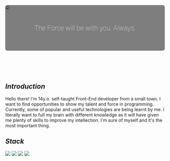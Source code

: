 <svg fill="none" viewBox="0 0 700 400" width="700" height="400" xmlns="http://www.w3.org/2000/svg">
    <foreignObject width="100%" height="100%">
        <div xmlns="http://www.w3.org/1999/xhtml">
            <style>
                .container {
                    height: 400px;
                    width: 100%;
                    user-select: none;
                    display: flex;
                    flex-direction: column;
                    justify-content: center;
                    align-items: center;
                }
                .container:hover .title {
                    letter-spacing: .1rem;
                }
                .title {
                    position: absolute;
                    z-index: 9999;
                    font-weight: 200;
                    font-size: 30px;
                    color: #fff;
                    font-family: "Roboto", sans-serif;
                }
                .banner {
                    object-fit: cover;
                    object-position: 50% 40%; 
                    width: inherit;
                    height: inherit;       
                }
                .blur {
                    position: relative;
                    overflow: hidden;
                    border-radius: .5rem;
                    width: 100%;
                    height: 200px;
                }
                .blur::before {
                    content: "";
                    display: block;
                    position: absolute;
                    width: 100%;
                    height: 100%;
                    background: #000;
                    opacity: .5;
                }
            </style>
            <div class = "container">
                <span class = "title">
                    The Force will be with you. Always.
                </span>
                <div class = "blur">
                    <img 
                        src="https://i.postimg.cc/ZYN3pQf7/003b919552c55a8f961d23948de27689.gif"
                        class = "banner"
                    >
                </div>
            </div>
        </div>
    </foreignObject>
</svg>


## ${Introduction}$
Hello there! I'm 14y.o. self-taught Front-End developer from a small town. I want to find opportunities to show my talent and force in programming. Currently, some of popular and useful technologies are being learnt by me. I literally want to full my brain with different knowledge as it will have given me plenty of skills to improve my intellection. I'm sure of myself and it's the most important thing.

## ${Stack}$
![](https://img.shields.io/badge/-JavaScript-orange?style=for-the-badge&logo=JavaScript&logoColor=white&logoWidth=20)
![](https://img.shields.io/badge/-C++-blue?style=for-the-badge&logo=CPlusPlus&logoColor=white&logoWidth=20)
![](https://img.shields.io/badge/-HTML-orange?style=for-the-badge&logo=HTML5&logoColor=white&logoWidth=20)
![](https://img.shields.io/badge/-CSS-blue?style=for-the-badge&logo=CSS3&logoColor=white&logoWidth=20)
